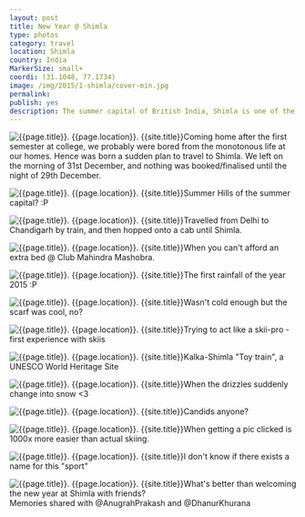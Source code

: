 ```yaml
---
layout: post
title: New Year @ Shimla
type: photos
category: travel
location: Shimla
country: India
MarkerSize: small+
coordi: (31.1048, 77.1734)
image: /img/2015/1-shimla/cover-min.jpg 
permalink: 
publish: yes
description: The summer capital of British India, Shimla is one of the top tourist desitnation especially for the people of North India. Being not verrrry far from Delhi it turned out to be my first trip with friends (which was totally planned by us with no outside intervention :P). 
---
```

<!-- http://compressjpeg.com -->
<!-- http://compressimage.toolur.com/ 1024, 400-->

<p class="center"><img src="{{site.baseurl}}/img/2015/1-shimla/cover.jpg" alt="{{page.title}}. {{page.location}}. {{site.title}}" title="{{page.title}}">Coming home after the first semester at college, we probably were bored from the monotonous life at our homes. Hence was born a sudden plan to travel to Shimla. We left on the morning of 31st December, and nothing was booked/finalised until the night of 29th December.</p>

<p class="center"><img src="{{site.baseurl}}/img/2015/1-shimla/1.jpg" alt="{{page.title}}. {{page.location}}. {{site.title}}" title="{{page.title}}">Summer Hills of the summer capital? :P</p>

<p class="center"><img src="{{site.baseurl}}/img/2015/1-shimla/2.jpg" alt="{{page.title}}. {{page.location}}. {{site.title}}" title="{{page.title}}">Travelled from Delhi to Chandigarh by train, and then hopped onto a cab until Shimla.</p>

<p class="center"><img src="{{site.baseurl}}/img/2015/1-shimla/3.jpg" alt="{{page.title}}. {{page.location}}. {{site.title}}" title="{{page.title}}">When you can't afford an extra bed @ Club Mahindra Mashobra.</p>

<p class="center"><img src="{{site.baseurl}}/img/2015/1-shimla/4.jpg" alt="{{page.title}}. {{page.location}}. {{site.title}}" title="{{page.title}}">The first rainfall of the year 2015 :P</p>

<p class="center"><img src="{{site.baseurl}}/img/2015/1-shimla/5.jpg" alt="{{page.title}}. {{page.location}}. {{site.title}}" title="{{page.title}}">Wasn't cold enough but the scarf was cool, no?</p>

<p class="center"><img src="{{site.baseurl}}/img/2015/1-shimla/6.jpg" alt="{{page.title}}. {{page.location}}. {{site.title}}" title="{{page.title}}">Trying to act like a skii-pro - first experience with skiis</p>

<p class="center"><img src="{{site.baseurl}}/img/2015/1-shimla/7.jpg" alt="{{page.title}}. {{page.location}}. {{site.title}}" title="{{page.title}}">Kalka-Shimla "Toy train", a UNESCO World Heritage Site</p>

<p class="center"><img src="{{site.baseurl}}/img/2015/1-shimla/8.jpg" alt="{{page.title}}. {{page.location}}. {{site.title}}" title="{{page.title}}">When the drizzles suddenly change into snow <3</p>

<p class="center"><img src="{{site.baseurl}}/img/2015/1-shimla/9.jpg" alt="{{page.title}}. {{page.location}}. {{site.title}}" title="{{page.title}}">Candids anyone?</p>

<p class="center"><img src="{{site.baseurl}}/img/2015/1-shimla/10.jpg" alt="{{page.title}}. {{page.location}}. {{site.title}}" title="{{page.title}}">When getting a pic clicked is 1000x more easier than actual skiing.</p>

<p class="center"><img src="{{site.baseurl}}/img/2015/1-shimla/11.jpg" alt="{{page.title}}. {{page.location}}. {{site.title}}" title="{{page.title}}">I don't know if there exists a name for this "sport"</p>

<p class="center"><img src="{{site.baseurl}}/img/2015/1-shimla/12.jpg" alt="{{page.title}}. {{page.location}}. {{site.title}}" title="{{page.title}}">What's better than welcoming the new year at Shimla with friends?<br>Memories shared with @AnugrahPrakash and @DhanurKhurana</p>